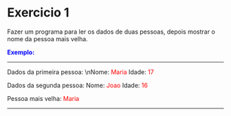 # Exercicio 1

Fazer um programa para ler os dados de duas pessoas, depois mostrar o nome da pessoa mais
velha.

<font color="blue"> **Exemplo:** </font>
* * *
Dados da primeira pessoa:
\nNome: <font color="red">Maria</font>
Idade: <font color="red">17</font>

Dados da segunda pessoa:
Nome: <font color="red">Joao</font>
Idade: <font color="red">16</font>

Pessoa mais velha: <font color="red">Maria</font>
* * *
